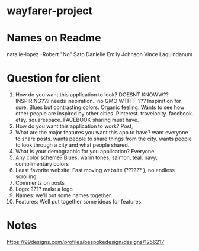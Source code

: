 # wayfarer-project

# Names on Readme
natalie-lopez
-Robert "No" Sato
Danielle
Emily Johnson
Vince Laquindanum

# Question for client
1. How do you want this application to look?
    DOESNT KNOWW?? INSPIRING??? needs inspiration.. no GMO WTFFF ??? Inspiration for sure. Blues but contrasting colors. Organic feeling. Wants to see how other people are inspired by other cities. Pinterest. travelocity. facebook. etsy. squarespace. FACEBOOK sharing must have.
2. How do you want this application to work?
    Post, 
3. What are the major features you want this app to have?
    want everyone to share posts. wants people to share things from the city. wants people to look through a city and what people shared.
4. What is your demographic for you application? Everyone
5. Any color scheme? 
    Blues, warm tones, salmon, teal, navy, complimentary colors
6. Least favorite website: 
    Fast moving website (?????? ), no endless scrolling, 
7. Comments on posts 
8. Logo: ???? make a logo
9. Names: we'll put some names together.
10. Features: Well put together some ideas for features.

# Notes
https://99designs.com/profiles/bespokedesign/designs/1256217
